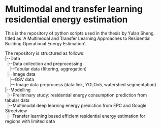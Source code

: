 # Multimodal and transfer learning residential energy estimation
This is the repository of python scripts used in the thesis by Yulan Sheng, titled as 'A Multimodal and Transfer Learning Approaches to Residential Building Operational Energy Estimation'.

The repository is structured as follows:<br>
|--Data <br>
&ensp;|--Data collection and preprocessing<br>
&emsp;|--Tabular data (filtering, aggregation)<br>
&ensp;|--Image data<br>
&emsp;|--GSV data<br>
&emsp;|-- Image data preprocess (data link, YOLOv5, watershed segmentation)<br>
|--Modelling<br>
&ensp;|--Preliminary study: residential energy consumption prediction from tabular data<br>
&ensp;|--Multimodal deep learning energy prediction from EPC and Google Streetview<br>
&ensp;|--Transfer learning based efficient residential energy estimation for regions with limited data<br>
